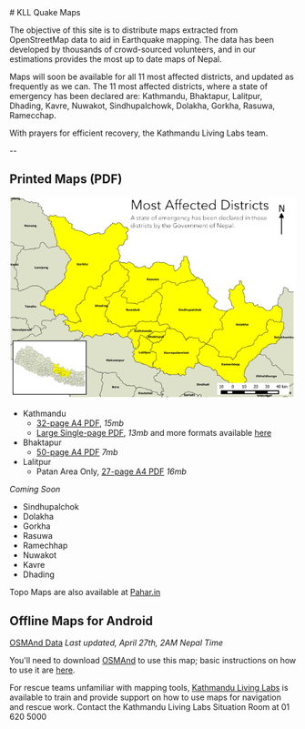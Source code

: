 <link href="css/avenir-white.css" rel="stylesheet" type="text/css"></link>
# KLL Quake Maps

The objective of this site is to distribute maps extracted from OpenStreetMap data to aid in Earthquake mapping. The data has been developed by thousands of crowd-sourced volunteers, and in our estimations provides the most up to date maps of Nepal.

Maps will soon be available for all 11 most affected districts, and updated as frequently as we can. The 11 most affected districts, where a state of emergency has been declared are: Kathmandu, Bhaktapur, Lalitpur, Dhading, Kavre, Nuwakot, Sindhupalchowk, Dolakha, Gorkha, Rasuwa, Ramecchap.

With prayers for efficient recovery, the Kathmandu Living Labs team.

--

## Printed Maps (PDF)

![](img/MostAffectedDistricts.png)


 * Kathmandu
   * [32-page A4 PDF](https://docs.google.com/document/d/1eQnUxurakreVotXz4wbt194Tn6fJjoSSMME66rokTwc/pub), *15mb*
   * [Large Single-page PDF](http://www.maposmatic.org/results//163571_2015-04-26_22-22_KathmanduBagmatiCentralDevelopmentRegionNepal.pdf), *13mb* and more formats available [here](http://www.maposmatic.org/maps/163571)
 * Bhaktapur
   * [50-page A4 PDF](http://www.maposmatic.org/results//163497_2015-04-26_14-05_BhaktapurBagmatiCentralDevelopmentRegionNepal.pdf) *7mb*
 * Lalitpur
   * Patan Area Only, [27-page A4 PDF](http://www.maposmatic.org/results//163662_2015-04-27_10-25_Lalitpur.pdf) *16mb*

*Coming Soon*

 * Sindhupalchok
 * Dolakha
 * Gorkha
 * Rasuwa
 * Ramechhap
 * Nuwakot
 * Kavre
 * Dhading

Topo Maps are also available at [Pahar.in](http://pahar.in/nepal-topo-maps/)

## Offline Maps for Android

[OSMAnd Data](https://github.com/KathmanduLivingLabs/osmdata/raw/master/Nepal-latest.obf.zip) *Last updated, April 27th, 2AM Nepal Time*

You'll need to download [OSMAnd](https://www.google.com.np/url?sa=t&rct=j&q=&esrc=s&source=web&cd=2&cad=rja&uact=8&ved=0CCcQFjAB&url=https%3A%2F%2Fplay.google.com%2Fstore%2Fapps%2Fdetails%3Fid%3Dnet.osmand%26hl%3Den&ei=PdU9VZffFpaRuASDnoGYDg&usg=AFQjCNGyuOjx0ExxexumNCw0FLovS88QtQ&bvm=bv.91665533,d.c2E) to use this map; basic instructions on how to use it are [here](https://docs.google.com/document/d/1eQnUxurakreVotXz4wbt194Tn6fJjoSSMME66rokTwc/pub).

For rescue teams unfamiliar with mapping tools, [Kathmandu Living Labs](http://kathmandulivinglabs.org) is available to train and provide support on how to use maps for navigation and rescue work. Contact the Kathmandu Living Labs Situation Room at 01 620 5000


